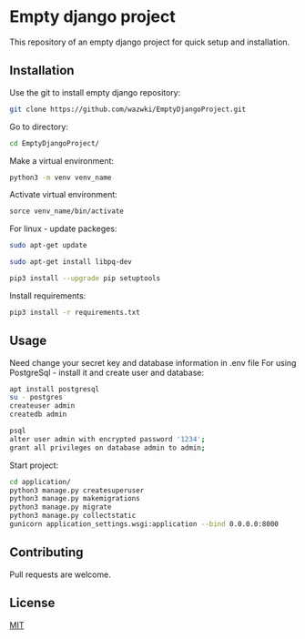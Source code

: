 # Empty django project

This repository of an empty django project for quick setup and installation.

## Installation

Use the git to install empty django repository:

```bash
git clone https://github.com/wazwki/EmptyDjangoProject.git
```
Go to directory:
```bash
cd EmptyDjangoProject/
```
Make a virtual environment:
```bash
python3 -m venv venv_name
```
Activate virtual environment:
```bash
sorce venv_name/bin/activate
```
For linux - update packeges:
```bash
sudo apt-get update
```
```bash
sudo apt-get install libpq-dev
```
```bash
pip3 install --upgrade pip setuptools
```
Install requirements:
```bash
pip3 install -r requirements.txt
```

## Usage

Need change your secret key and database information in .env file
For using PostgreSql - install it and create user and database:
```bash
apt install postgresql
su - postgres
createuser admin
createdb admin
```
```bash
psql
alter user admin with encrypted password '1234';
grant all privileges on database admin to admin;
```
Start project:
```bash
cd application/
python3 manage.py createsuperuser
python3 manage.py makemigrations
python3 manage.py migrate
python3 manage.py collectstatic
gunicorn application_settings.wsgi:application --bind 0.0.0.0:8000
```

## Contributing

Pull requests are welcome.

## License

[MIT](https://choosealicense.com/licenses/mit/)
